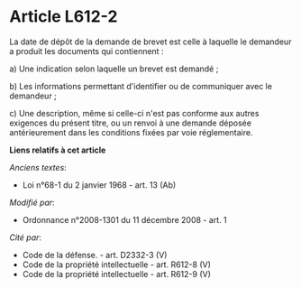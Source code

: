 # Article L612-2

La date de dépôt de la demande de brevet est celle à laquelle le demandeur a produit les documents qui contiennent : 

a) Une indication selon laquelle un brevet est demandé ; 

b) Les informations permettant d'identifier ou de communiquer avec le demandeur ; 

c) Une description, même si celle-ci n'est pas conforme aux autres exigences du présent titre, ou un renvoi à une demande
déposée antérieurement dans les conditions fixées par voie réglementaire.

**Liens relatifs à cet article**

_Anciens textes_:

  - Loi n°68-1 du 2 janvier 1968 - art. 13 (Ab)

_Modifié par_:

  - Ordonnance n°2008-1301 du 11 décembre 2008 - art. 1

_Cité par_:

  - Code de la défense. - art. D2332-3 (V)
  - Code de la propriété intellectuelle - art. R612-8 (V)
  - Code de la propriété intellectuelle - art. R612-9 (V)
